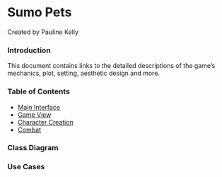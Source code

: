 # Sumo Pets
Created by Pauline Kelly

### Introduction

This document contains links to the detailed descriptions of the game’s mechanics, plot, setting, aesthetic design and more.

### Table of Contents

- [Main Interface](/main-interface)
- [Game View](/game-view)
- [Character Creation](/characters)
- [Combat](/combat)

### Class Diagram


### Use Cases
